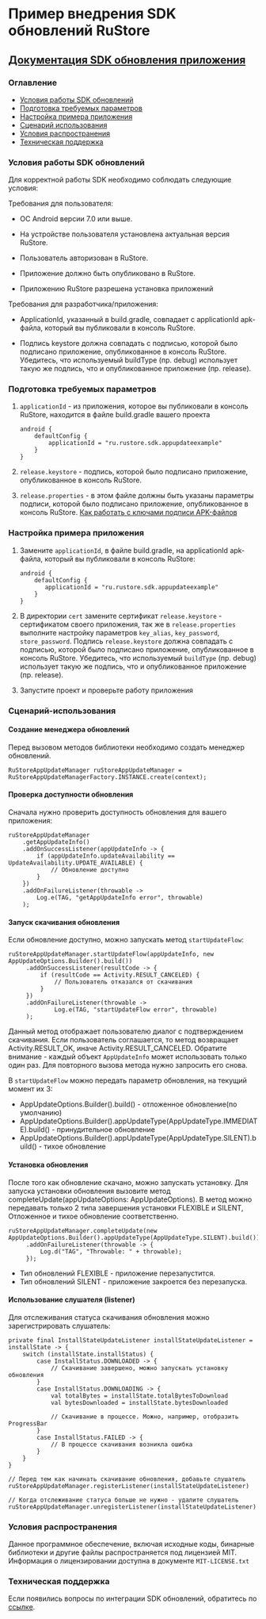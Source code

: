 # Пример внедрения SDK обновлений RuStore 
## [Документация SDK обновления приложения](https://www.rustore.ru/help/sdk/updates)


### Оглавление
- [Условия работы SDK обновлений](#Условия-работы-SDK-обновлений)
- [Подготовка требуемых параметров](#Подготовка-требуемых-параметров)
- [Настройка примера приложения](#Настройка-примера-приложения)
- [Сценарий использования](#Сценарий-использования)
- [Условия распространения](#Условия-распространения)
- [Техническая поддержка](#Техническая-поддержка)

### Условия работы SDK обновлений

Для корректной работы SDK необходимо соблюдать следующие условия:

Требования для пользователя:

- ОС Android версии 7.0 или выше.

- На устройстве пользователя установлена актуальная версия RuStore.

- Пользователь авторизован в RuStore.

- Приложение должно быть опубликовано в RuStore.

- Приложению RuStore разрешена установка приложений

Требования для разработчика/приложения:

- ApplicationId, указанный в build.gradle, совпадает с applicationId apk-файла, который вы публиковали в консоль RuStore.

- Подпись keystore должна совпадать с подписью, которой было подписано приложение, опубликованное в консоль RuStore. Убедитесь, что используемый buildType (пр. debug) использует такую же подпись, что и опубликованное приложение (пр. release).


### Подготовка требуемых параметров

1. `applicationId` - из приложения, которое вы публиковали в консоль RuStore, находится в файле build.gradle вашего проекта
    ```
    android {
        defaultConfig {
            applicationId = "ru.rustore.sdk.appupdateexample"
        }
    }
    ```

2. `release.keystore` - подпись, которой было подписано приложение, опубликованное в консоль RuStore.

3. `release.properties` - в этом файле должны быть указаны параметры подписи, которой было подписано приложение, опубликованное в консоль RuStore. [Как работать с ключами подписи APK-файлов](https://www.rustore.ru/help/developers/publishing-and-verifying-apps/app-publication/apk-signature/)

### Настройка примера приложения

1. Замените `applicationId`, в файле build.gradle, на applicationId apk-файла, который вы публиковали в консоль RuStore:
   ```
   android {
       defaultConfig {
          applicationId = "ru.rustore.sdk.appupdateexample"
       }
   }
   ```

2. В директории `cert` замените сертификат `release.keystore` - сертификатом своего приложения, так же в `release.properties` выполните настройку параметров `key_alias`, `key_password`, `store_password`. Подпись `release.keystore` должна совпадать с подписью, которой было подписано приложение, опубликованное в консоль RuStore. Убедитесь, что используемый `buildType` (пр. debug) использует такую же подпись, что и опубликованное приложение (пр. release).

3. Запустите проект и проверьте работу приложения


### Сценарий-использования

#### Создание менеджера обновлений
Перед вызовом методов библиотеки необходимо создать менеджер обновлений.

```
RuStoreAppUpdateManager ruStoreAppUpdateManager = RuStoreAppUpdateManagerFactory.INSTANCE.create(context);
```

#### Проверка доступности обновления
Сначала нужно проверить доступность обновления для вашего приложения:

```
ruStoreAppUpdateManager
    .getAppUpdateInfo()
    .addOnSuccessListener(appUpdateInfo -> {
        if (appUpdateInfo.updateAvailability == UpdateAvailability.UPDATE_AVAILABLE) {
            // Обновление доступно
        }
    })
    .addOnFailureListener(throwable ->
        Log.e(TAG, "getAppUpdateInfo error", throwable)
    );
```

#### Запуск скачивания обновления
Если обновление доступно, можно запускать метод `startUpdateFlow`:

```                
ruStoreAppUpdateManager.startUpdateFlow(appUpdateInfo, new AppUpdateOptions.Builder().build())
     .addOnSuccessListener(resultCode -> {
         if (resultCode == Activity.RESULT_CANCELED) {
             // Пользователь отказался от скачивания
         }
     })
     .addOnFailureListener(throwable ->
             Log.e(TAG, "startUpdateFlow error", throwable)
     );
```

Данный метод отображает пользователю диалог с подтверждением скачивания. Если пользователь соглашается, то метод возвращает Activity.RESULT_OK, иначе Activity.RESULT_CANCELED.
Обратите внимание - каждый объект `AppUpdateInfo` может использовать только один раз. Для повторного вызова метода нужно запросить его снова.

В `startUpdateFlow` можно передать параметр обновления, на текущий момент их 3:
- AppUpdateOptions.Builder().build() - отложенное обновление(по умолчанию)
- AppUpdateOptions.Builder().appUpdateType(AppUpdateType.IMMEDIATE).build() - принудительное обновление
- AppUpdateOptions.Builder().appUpdateType(AppUpdateType.SILENT).build() - тихое обновление

#### Установка обновления
После того как обновление скачано, можно запускать установку.
Для запуска установки обновления вызовите метод completeUpdate(appUpdateOptions: AppUpdateOptions). В метод можно передавать только 2 типа завершения установки FLEXIBLE и SILENT, Отложенное и тихое обновление соответственно.

```
ruStoreAppUpdateManager.completeUpdate(new AppUpdateOptions.Builder().appUpdateType(AppUpdateType.SILENT).build())
     .addOnFailureListener(throwable -> {
         Log.d("TAG", "Throwable: " + throwable);
     });
```

- Тип обновлений FLEXIBLE - приложение перезапустится.
- Тип обновлений SILENT - приложение закроется без перезапуска.


#### Использование слушателя (listener)
Для отслеживания статуса скачивания обновления можно зарегистрировать слушатель:

```
private final InstallStateUpdateListener installStateUpdateListener = installState -> {
    switch (installState.installStatus) {
        case InstallStatus.DOWNLOADED -> {
            // Скачивание завершено, можно запускать установку обновления
        }
        case InstallStatus.DOWNLOADING -> {
            val totalBytes = installState.totalBytesToDownload
            val bytesDownloaded = installState.bytesDownloaded
            
            // Скачивание в процессе. Можно, например, отобразить ProgressBar
        }
        case InstallStatus.FAILED -> {
            // В процессе скачивания возникла ошибка
        }
    }
}

// Перед тем как начинать скачивание обновления, добавьте слушатель
ruStoreAppUpdateManager.registerListener(installStateUpdateListener)

// Когда отслеживание статуса больше не нужно - удалите слушатель
ruStoreAppUpdateManager.unregisterListener(installStateUpdateListener)
```


### Условия распространения
Данное программное обеспечение, включая исходные коды, бинарные библиотеки и другие файлы распространяется под лицензией MIT. Информация о лицензировании доступна в документе `MIT-LICENSE.txt`


### Техническая поддержка
Если появились вопросы по интеграции SDK обновлений, обратитесь по [ссылке](https://www.rustore.ru/help/sdk/updates).
